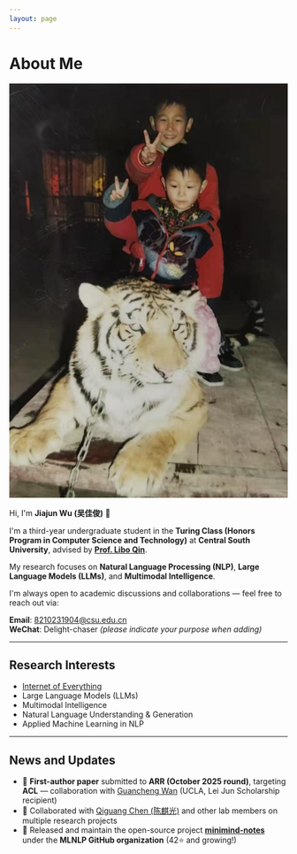 ```yaml
---
layout: page
---
```


# About Me

<img src="/images/with_tiger.jpg" class="floatpic">

Hi, I'm **Jiajun Wu (吴佳俊)** 👋  

I'm a third-year undergraduate student in the **Turing Class (Honors Program in Computer Science and Technology)** at **Central South University**, advised by **[Prof. Libo Qin](https://faculty.csu.edu.cn/qinlibo/zh_CN/)**.

My research focuses on **Natural Language Processing (NLP)**, **Large Language Models (LLMs)**, and **Multimodal Intelligence**.  

I'm always open to academic discussions and collaborations — feel free to reach out via:  

**Email**: 8210231904@csu.edu.cn  
**WeChat**: Delight-chaser *(please indicate your purpose when adding)*

---

## Research Interests

- [Internet of Everything](https://scholar.google.com/citations?view_op=search_authors&hl=zh-CN&mauthors=label:internet_of_everything)
- Large Language Models (LLMs)
- Multimodal Intelligence
- Natural Language Understanding & Generation
- Applied Machine Learning in NLP

---

## News and Updates

- 📝 **First-author paper** submitted to **ARR (October 2025 round)**, targeting **ACL** — collaboration with [Guancheng Wan](https://guanchengwan.github.io) (UCLA, Lei Jun Scholarship recipient)  
- 🤝 Collaborated with [Qiguang Chen (陈麒光)](https://lightchen233.github.io) and other lab members on multiple research projects  
- 🚀 Released and maintain the open-source project [**minimind-notes**](https://github.com/MLNLP-World/minimind-notes) under the **MLNLP GitHub organization** (42⭐ and growing!)
